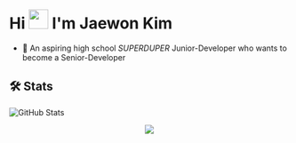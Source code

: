 # Hi <img src="https://user-images.githubusercontent.com/89503906/157695583-a54ea60c-b939-4422-aad8-d718fd66f4f0.gif"  width="35" height="35"/> I'm Jaewon Kim

- 👶 An aspiring high school *SUPERDUPER* Junior-Developer who wants to become a Senior-Developer
<!--👶 I'm a high school *SUPERDUPER* Junior-Developer 👶 who wants to become a Seinior-Developer-->
<!--
**wodnjse/wodnjse** is a ✨ _special_ ✨ repository because its `README.md` (this file) appears on your GitHub profile.

Here are some ideas to get you started:

- 🔭 I’m currently working on ...
- 🌱 I’m currently learning ...
- 👯 I’m looking to collaborate on ...
- 🤔 I’m looking for help with ...
- 💬 Ask me about ...
- 📫 How to reach me: ...
- 😄 Pronouns: ...
- ⚡ Fun fact: ...
-->
## 🛠 Stats
![GitHub Stats](https://github-readme-stats.vercel.app/api?username=wodnjse&theme=codeSTACKr)  




<p align="center">
<a href="https://hits.seeyoufarm.com"><img src="https://hits.seeyoufarm.com/api/count/incr/badge.svg?url=https%3A%2F%2Fgithub.com%2Fwodnjse&count_bg=%234AB4DE&title_bg=%23393939&icon=github.svg&icon_color=%23FFFFFF&title=hits&edge_flat=false"/></a>
</p>
